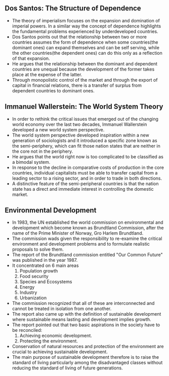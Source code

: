 ## Dos Santos: The Structure of Dependence

- The theory of imperialism focuses on the expansion and domination of imperial powers. In a similar way the concept of dependence highlights the fundamental problems experienced by underdeveloped countries.
- Dos Santos points out that the relationship between two or more countries assumes the form of dependence when some countries(the dominant ones) can expand themselves and can be self serving, while the other countries(the dependent ones) can do this only as a reflection of that expansion. 
- He argues that the relationship between the dominant and dependent countries are unequal because the development of the former takes place at the expense of the latter.
- Through monopolistic control of the market and through the export of capital in financial relations, there is a transfer of surplus from dependent countries to dominant ones.

## Immanuel Wallerstein: The World System Theory

- In order to rethink the critical issues that emerged out of the changing world economy over the last two decades, Immanuel Wallerstein developed a new world system perspective.
- The world system perspective developed inspiration within a new generation of sociologists and it introduced a specific zone known as the semi-periphery, which can fit those nation states that are neither in the core not in the periphery.
- He argues that the world right now is too complicated to be classified as a bimodal system.
- In response to the decline in comparative costs of production in the core countries, individual capitalists must be able to transfer capital from a leading sector to a rising sector, and in order to trade in both directions.
- A distinctive feature of the semi-peripheral countries is that the nation state has a direct and immediate interest in controlling the domestic market.

## Environmental Development

- In 1983, the UN established the world commission on environmental and development which become known as Brundtland Commission, after the name of the Prime Minister of Norway, Gro Harlem Brundtland.
- The commission wads given the responsibility to re-examine the critical environment and development problems and to formulate realistic proposals to solve them.
- The report of the Brundtland commission entitled "Our Common Future" was published in the year 1987. 
- It concentrated on 6 main areas
	1. Population growth
	2. Food security
	3. Species and Ecosystems
	4. Energy
	5. Industry
	6. Urbanization
- The commission recognized that all of these are interconnected and cannot be treated in isolation from one another.
- The report also came up with the definition of sustainable development where sustainable means lasting and development implies growth.
- The report pointed out that two basic aspirations in the society have to be reconciled:
	1. Achieving economic development.
	2. Protecting the environment.
- Conservation of natural resources and protection of the environment are crucial to achieving sustainable development.
- The main purpose of sustainable development therefore is to raise the standard of living particularly among the disadvantaged classes without reducing the standard of living of future generations.